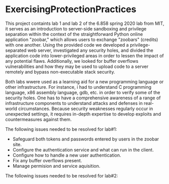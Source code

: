# ExercisingProtectionPractices
This project containts lab 1 and lab 2 of the 6.858 spring 2020 lab from MIT, it serves as an introduction to server-side sandboxing and privilege separation within the context of the straightforward Python online application "zoobar," which allows users to exchange "zoobars" (credits) with one another. Using the provided code we developed a privilege-separated web server, investigated any security holes, and divided the application code into lower-privileged areas in order to lessen the impact of any potential flaws. Additionally, we looked for buffer overflows vulnerabilities and how they may be used to upload code to a server remotely and bypass non-executable stack security.

Both labs wwere used as a learning aid for a new programming language or other infrastructure. For instance, i had to understand C programming language, x86 assembly language, gdb, etc. in order to verify some of the security holes. One has to have a comprehensive awareness of a range of infrastructure components to understand attacks and defenses in real-world circumstances. Because security weaknesses regularly occur in unexpected settings, it requires in-depth expertise to develop exploits and countermeasures against them.

The following issues needed to be resolved for lab#1: 
* Safeguard both tokens and passwords entered by users in the zoobar site.
* Configure the authentication service and what can run in the client.
* Configure how to handle a new user authentication.
* Fix any buffer overflows present.
* Manage permision and service aquisition.

The following issues needed to be resolved for lab#2: 
